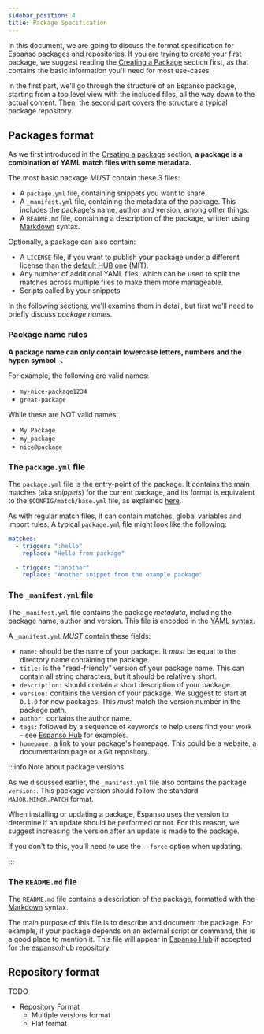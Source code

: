 ```yaml
---
sidebar_position: 4
title: Package Specification
---
```



In this document, we are going to discuss the format specification for Espanso packages and repositories. If you are trying to create your first package, we suggest reading the [Creating a Package](../creating-a-package) section first, as that contains the basic information you'll need for most use-cases.

In the first part, we'll go through the structure of an Espanso package, starting from a top level view with the included files, all the way down to the actual content. Then, the second part covers the structure a typical package repository.

## Packages format

As we first introduced in the [Creating a package](../creating-a-package) section, **a package is a combination of YAML match files with some metadata.**

The most basic package _MUST_ contain these 3 files:
* A `package.yml` file, containing snippets you want to share.
* A `_manifest.yml` file, containing the metadata of the package.
This includes the package's name, author and version, among other things.
* A `README.md` file, containing a description of the package, written using [Markdown](https://en.wikipedia.org/wiki/Markdown) syntax.

Optionally, a package can also contain:
* A `LICENSE` file, if you want to publish your package under a different license than the [default HUB one](https://github.com/espanso/hub/blob/main/LICENSE) (MIT).
* Any number of additional YAML files, which can be used to split the matches across multiple files to make them more manageable.
* Scripts called by your snippets

In the following sections, we'll examine them in detail, but first we'll need to briefly discuss _package names_.

### Package name rules

**A package name can only contain lowercase letters, numbers and the hypen symbol `-`.**

For example, the following are valid names:

* `my-nice-package1234`
* `great-package`

While these are NOT valid names:

* `My Package`
* `my_package`
* `nice@package`

### The `package.yml` file

The `package.yml` file is the entry-point of the package.
It contains the main matches (aka _snippets_) for the current package, and its format is equivalent to the `$CONFIG/match/base.yml` file, as explained [here](../../matches/basics).

As with regular match files, it can contain matches, global variables and import rules.
A typical `package.yml` file might look like the following:

```yaml title="package.yml"
matches:
  - trigger: ":hello"
    replace: "Hello from package"

  - trigger: ":another"
    replace: "Another snippet from the example package"
```

### The `_manifest.yml` file

The `_manifest.yml` file contains the package _metadata_, including the package name, author and version.
This file is encoded in the [YAML syntax](https://en.wikipedia.org/wiki/YAML).

A `_manifest.yml` _MUST_ contain these fields:
* `name:` should be the name of your package. It *must* be equal to the directory name containing the package.
* `title:` is the "read-friendly" version of your package name. This can contain all string characters, but it should be relatively short.
* `description:` should contain a short description of your package.
* `version:` contains the version of your package. We suggest to start at `0.1.0` for new packages. This *must* match the version number in the package path.
* `author:` contains the author name.
* `tags:` followed by a sequence of keywords to help users find your work - see [Espanso Hub](https://hub.espanso.org/) for examples.
* `homepage:` a link to your package's homepage. This could be a website, a documentation page or a Git repository.

:::info Note about package versions

As we discussed earlier, the `_manifest.yml` file also contains the package `version:`. This package version should follow the standard `MAJOR.MINOR.PATCH` format.

When installing or updating a package, Espanso uses the version to determine if an  update should be performed or not. For this reason, we suggest increasing the version after an update is made to the package.

If you don't to this, you'll need to use the `--force` option when updating.

:::

### The `README.md` file

The `README.md` file contains a description of the package, formatted with the [Markdown](https://en.wikipedia.org/wiki/Markdown) syntax.

The main purpose of this file is to describe and document the package. For example, if your package depends on an external script or command, this is a good place to mention it. This file will appear in [Espanso Hub](https://hub.espanso.org/) if accepted for the espanso/hub [repository](https://github.com/espanso/hub).

## Repository format

TODO

* Repository Format
  * Multiple versions format
  * Flat format